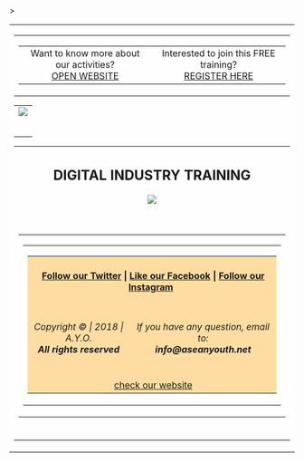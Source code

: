 <html>
<body style="margin" border:"0" padding: 0;">
 <table align="center" border="0" cellpadding="0" cellspacing="0" height="100%" width="100%" id="backgroundTable">>
   <tr>
    <td align="center" valign="top" bgcolor="#FFFEFF">
     <table border="0" cellpadding="0" cellspacing="0" width="600" id="templatePreheader">
       <tr>
         <td valign="top" class="preheaderContent">
          <table border="0" cellpadding="0" cellspacing="0" width="600">
           <tr>
            <td valign="middle" width="600" align="center">
             <div mc:edit="std_preheader_links">
            Want to know more about our activities? <br/><a href="http://aseanyouth.net" target="_blank">OPEN WEBSITE</a>
             </div>
	          </td>
            <td valign="middle" width="600" align="center">
             <div mc:edit="std_preheader_links">
              Interested to join this FREE training? <br/><a href="http://gomobileagency.com/goid1/" target="_blank">REGISTER HERE</a>
             </div>
	          </td>
           </tr>
          </table>
        </td>
      </tr>
     </table>
     <table border="0" cellpading="0" cellspacing="0" width="600" id="templateContainer">
      <tr>
       <td align="center" valign="top">
        <table border="0" cellpadding="0" cellspacing="0" width="300" id="templateHeader">
          <a href="http://gomobileagency.com/goid1/" target"_blank"><img src="https://aseanyouthnet.files.wordpress.com/2018/07/youth-empowerment-programe.png"</a>
        </table>
      </td>
      </tr>
    <table>
    <tr>
     <td align="center" valign="top">
      <h2 class="h4">DIGITAL INDUSTRY TRAINING </h2>
       <table border="0" cellpadding="5" cellspacing="0" width="600" id="templateBody">
	      <a href="http://gomobileagency.com/goid1/" target"_blank"><img src="https://aseanyouthnet.files.wordpress.com/2018/07/seminar-mobile-marketing3.jpg"</a>
      </table>
     </td>
    </tr>
      <tr>
       <td align="center" valign="top">
         <table border="0" cellpading="0" cellspacing="0" width="600" id="templateFooter">
          <tr>
           <td valign="top" class="footercontent">
            <table border="0" cellpadding="0" cellspacing="0" width="600" id="templateFooter">
             <tr>
              <td valign="top" class="FooterContent">
               <table border="0" cellpadding="0" cellspacing="0" width="600">
                <tr>
                 <td align="center" colspan="2" valign="middle" id="social" bgcolor="#FFDDA2">
                  <div mc:edit="std_social">
                   <h4 class="h4"> &nbsp;<a href="https://twitter.com/ayoasean">Follow our Twitter</a> | <a href="https://www.facebook.com/pg/ASEANCommunity">Like our Facebook</a> | <a href="https://www.instagram.com/ayoasean/">Follow our Instagram</a>&nbsp;</h4>
                  </div>
                 </td>
                </tr>
                <tr>
                 <td align="center" valign="middle" width="600" bgcolor="#FFDDA2">
                  <div mc:edit="std_footer">
									 <h6 class="h6">Copyright &copy; | 2018 | A.Y.O.<br/><b>All rights reserved</b></h6>
                  </div>
                 </td>
                 <td align="center" valign="middle" width="600" id="otherInformation" bgcolor="#FFDDA2">
                  <div mc:edit="OtherInformation">
                   <h6 class="h6">If you have any question, email to:<br/><b>info@aseanyouth.net</b></h6>
                  </div>
                 </td>
                </tr>
                <tr>
                 <td colspan="2" align="center" valign="middle" id="utility" bgcolor="#FFDDA2">
                  <div mc:edit="std_utility">
                    &nbsp;<a href="www.aseanyouth.net">check our website</a>
                  </div>
                 </td>
                </tr>
               </table>  
              </td>
             </tr>
            </table>
           </td>
          </tr>
         </table>
        <br/>
       </td>
      </tr>
     </table>
    </body>
</html>
  
        
        
        
        
        
        
        
        
        
             
           
